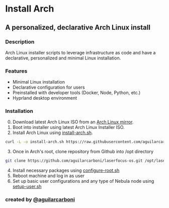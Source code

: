 # Install Arch

## A personalized, declarative Arch Linux install

### Description
Arch Linux installer scripts to leverage infrastructure as code and have a declarative, personalized and minimal Linux installation.

### Features
- Minimal Linux installation
- Declarative configuration for users
- Preinstalled with developer tools (Docker, Node, Python, etc.)
- Hyprland desktop environment

### Installation

0. Download latest Arch Linux ISO from an [Arch Linux mirror](https://geo.mirror.pkgbuild.com/iso/latest/).
1. Boot into installer using latest Arch Linux Installer ISO.
2. Install Arch Linux using [install-arch.sh](/install-arch.sh).

```bash
curl -L -o install-arch.sh https://raw.githubusercontent.com/aguilarcarboni/laserfocus-os/main/install-arch.sh
```

3. Once in Arch's root, clone repository from Github into /opt directory

```bash
git clone https://github.com/aguilarcarboni/laserfocus-os.git /opt/laserfocus-os
```

4. Install necessary packages using [configure-root.sh](/configure-root.sh)
5. Reboot machine and log in as user
6. Set up basic user configurations and any type of Nebula node using [setup-user.sh](/setup-user.sh)

### created by [@aguilarcarboni](https://github.com/aguilarcarboni/)
